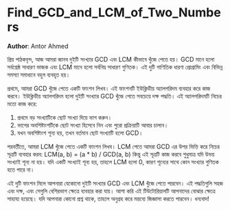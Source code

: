 # Find_GCD_and_LCM_of_Two_Numbers

**Author**: Antor Ahmed



প্রিয় পাঠকবৃন্দ, আজ আমরা জানব দুইটি সংখ্যার GCD এবং LCM কীভাবে খুঁজে পেতে হয়। GCD মানে হলো সর্বশ্রেষ্ঠ সাধারণ ভাজক এবং LCM মানে হলো সর্বনিম্ন সাধারণ গুণিতক। এই দুটি গাণিতিক ধারণা প্রোগ্রামিং এবং বিভিন্ন সমস্যা সমাধানে বহুল ব্যবহৃত হয়।

প্রথমে, আমরা GCD খুঁজে পেতে একটি ফাংশন লিখব। এই ফাংশনটি ইউক্লিডীয় অ্যালগরিদম ব্যবহার করে কাজ করবে। ইউক্লিডীয় অ্যালগরিদম হলো দুইটি সংখ্যার GCD খুঁজে পেতে সবচেয়ে দক্ষ পদ্ধতি। এই অ্যালগরিদমটি নিচের মতো কাজ করে:
1. প্রথমে বড় সংখ্যাটিকে ছোট সংখ্যা দিয়ে ভাগ করুন।
2. ভাগের অবশিষ্টাংশটিকে ছোট সংখ্যা হিসেবে নিন এবং পুরো প্রক্রিয়াটি আবার চালান।
3. যখন অবশিষ্টাংশ শূন্য হয়, তখন বর্তমান ছোট সংখ্যাটি হলো GCD।

পরবর্তীতে, আমরা LCM খুঁজে পেতে একটি ফাংশন লিখব। LCM পেতে আমরা GCD এর উপর ভিত্তি করে নিচের সূত্রটি ব্যবহার করব:
LCM(a, b) = (a * b) / GCD(a, b)
কিন্তু এই সূত্রটি কাজ করবে শুধুমাত্র যদি উভয় সংখ্যাই শূন্য না হয়। যদি একটি সংখ্যাই শূন্য হয়, তাহলে LCM হলো 0, কারণ শূন্যের সাথে কোন সংখ্যার গুণিতক হতে পারে না।

এই দুটি ফাংশন মিলে আপনারা যেকোনো দুইটি সংখ্যার GCD এবং LCM খুঁজে পেতে পারবেন। এই পদ্ধতিগুলি সহজ এবং দক্ষ, এবং সেগুলি বেশিরভাগ ক্ষেত্রে ব্যবহার করা যায়। আশা করি এই টিউটোরিয়ালটি আপনাদের বোঝার ক্ষেত্রে সাহায্য হয়েছে। যদি আপনারা কোনো প্রশ্ন থাকে, তাহলে অনুগ্রহ করে মন্তব্যে জিজ্ঞাসা করতে পারবেন। ধন্যবাদ!